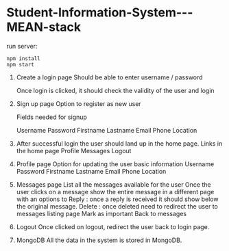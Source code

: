 # Student-Information-System---MEAN-stack

run server: 

    npm install
    npm start


1. Create a login page
    Should be able to enter username / password

    Once login is clicked, it should check the validity of the user and login


2. Sign up page
    Option to register as new user

    Fields needed for signup

    Username
    Password
    Firstname
    Lastname
    Email
    Phone
    Location


3. After successful login the user should land up in the home page.
    Links in the home page
    Profile
    Messages
    Logout


4. Profile page
    Option for updating the user basic information
    Username
    Password
    Firstname
    Lastname
    Email
    Phone
    Location


5. Messages page
    List all the messages available for the user
    Once the user clicks on a message show the entire message in a different page with an options to 
    Reply : once a reply is received it should show below the original message.
    Delete : once deleted need to redirect the user to messages listing page
    Mark as important
    Back to messages


6. Logout
    Once clicked on logout, redirect the user back to login page.


7. MongoDB
    All the data in the system is stored in MongoDB.

